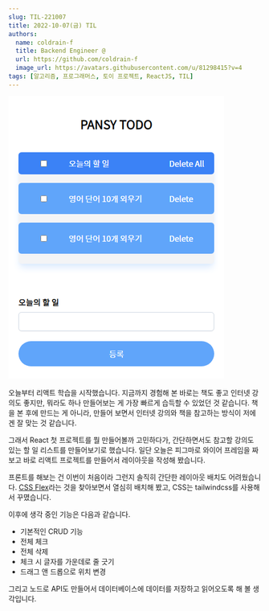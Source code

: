 ```yaml
---
slug: TIL-221007
title: 2022-10-07(금) TIL
authors:
  name: coldrain-f
  title: Backend Engineer @
  url: https://github.com/coldrain-f
  image_url: https://avatars.githubusercontent.com/u/81298415?v=4
tags: [알고리즘, 프로그래머스, 토이 프로젝트, ReactJS, TIL]
---
```


![Todo](./todo.png)

오늘부터 리액트 학습을 시작했습니다.
지금까지 경험해 본 바로는 책도 좋고 인터넷 강의도 좋지만, 뭐라도 하나 만들어보는 게
가장 빠르게 습득할 수 있었던 것 같습니다. 책을 본 후에 만드는 게 아니라, 만들어 보면서 인터넷 강의와 책을 참고하는 방식이 저에겐 잘 맞는 것 같습니다.

그래서 React 첫 프로젝트를 뭘 만들어볼까 고민하다가, 간단하면서도 참고할 강의도 있는 할 일 리스트를 만들어보기로 했습니다.
일단 오늘은 피그마로 와이어 프레임을 짜보고 바로 리액트 프로젝트를 만들어서 레이아웃을 작성해 봤습니다.

프론트를 해보는 건 이번이 처음이라 그런지 솔직히 간단한 레이아웃 배치도 어려웠습니다.
[CSS Flex](https://studiomeal.com/archives/197)라는 것을 찾아보면서 열심히 배치해 봤고,
CSS는 tailwindcss를 사용해서 꾸몄습니다.

이후에 생각 중인 기능은 다음과 같습니다.

- 기본적인 CRUD 기능
- 전체 체크
- 전체 삭제
- 체크 시 글자를 가운데로 줄 긋기
- 드래그 앤 드롭으로 위치 변경

그리고 노드로 API도 만들어서 데이터베이스에 데이터를 저장하고 읽어오도록 해 볼 생각입니다.
